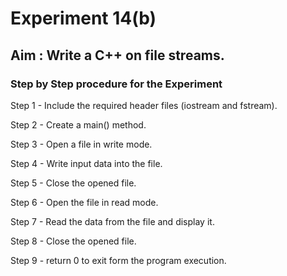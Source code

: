 # Experiment 14(b)
## Aim : Write a C++ on file streams.
### Step by Step procedure for the Experiment
Step 1 - Include the required header files (iostream and fstream).

Step 2 - Create a main() method.

Step 3 - Open a file in write mode.

Step 4 - Write input data into the file.

Step 5 - Close the opened file.

Step 6 - Open the file in read mode.

Step 7 - Read the data from the file and display it.

Step 8 - Close the opened file.

Step 9 - return 0 to exit form the program execution.

